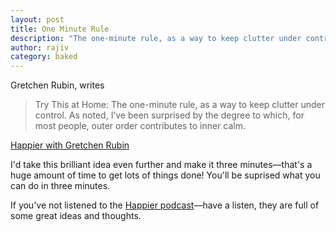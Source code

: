 ```yaml
---
layout: post
title: One Minute Rule
description: "The one-minute rule, as a way to keep clutter under control."
author: rajiv
category: baked
---
```

Gretchen Rubin, writes
> Try This at Home: The one-minute rule, as a way to keep clutter under control. As noted, I&rsquo;ve been surprised by the degree to which, for most people, outer order contributes to inner calm.

[Happier with Gretchen Rubin](http://gretchenrubin.com/happiness_project/2015/02/podcast-the-first-episode-of-happier-with-gretchen-rubin-exciting/)

I&#39;d take this brilliant idea even further and make it three minutes&mdash;that&#39;s a huge amount of time to get lots of things done! You&#39;ll be suprised what you can do in three minutes.

If you&#39;ve not listened to the [Happier podcast](http://gretchenrubin.com/podcast/)&mdash;have a listen, they are full of some great ideas and thoughts.
